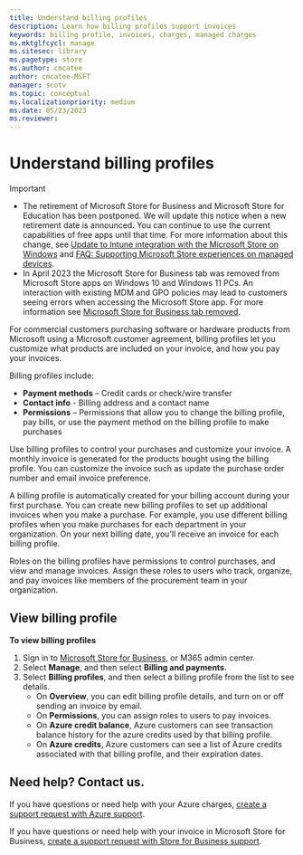 ```yaml
---
title: Understand billing profiles
description: Learn how billing profiles support invoices
keywords: billing profile, invoices, charges, managed charges
ms.mktglfcycl: manage
ms.sitesec: library
ms.pagetype: store
ms.author: cmcatee
author: cmcatee-MSFT
manager: scotv
ms.topic: conceptual
ms.localizationpriority: medium
ms.date: 05/23/2023
ms.reviewer: 
---
```


# Understand billing profiles

> [!IMPORTANT]
>
> - The retirement of Microsoft Store for Business and Microsoft Store for Education has been postponed. We will update this notice when a new retirement date is announced. You can continue to use the current capabilities of free apps until that time. For more information about this change, see [Update to Intune integration with the Microsoft Store on Windows](https://techcommunity.microsoft.com/t5/windows-it-pro-blog/update-to-endpoint-manager-integration-with-the-microsoft-store/ba-p/3585077) and [FAQ: Supporting Microsoft Store experiences on managed devices](https://techcommunity.microsoft.com/t5/windows-management/faq-supporting-microsoft-store-experiences-on-managed-devices/m-p/3585286).
> - In April 2023 the Microsoft Store for Business tab was removed from Microsoft Store apps on Windows 10 and Windows 11 PCs. An interaction with existing MDM and GPO policies may lead to customers seeing errors when accessing the Microsoft Store app. For more information see [Microsoft Store for Business tab removed](manage-access-to-private-store.md#microsoft-store-for-business-tab-removed).

For commercial customers purchasing software or hardware products from Microsoft using a Microsoft customer agreement, billing profiles let you customize what products are included on your invoice, and how you pay your invoices.

Billing profiles include:

- **Payment methods** – Credit cards or check/wire transfer
- **Contact info** - Billing address and a contact name
- **Permissions** – Permissions that allow you to change the billing profile, pay bills, or use the payment method on the billing profile to make purchases

Use billing profiles to control your purchases and customize your invoice. A monthly invoice is generated for the products bought using the billing profile. You can customize the invoice such as update the purchase order number and email invoice preference.

A billing profile is automatically created for your billing account during your first purchase. You can create new billing profiles to set up additional invoices when you make a purchase. For example, you use different billing profiles when you make purchases for each department in your organization. On your next billing date, you'll receive an invoice for each billing profile. 

Roles on the billing profiles have permissions to control purchases, and view and manage invoices. Assign these roles to users who track, organize, and pay invoices like members of the procurement team in your organization. 

## View billing profile
**To view billing profiles**
1. Sign in to [Microsoft Store for Business]( https://businessstore.microsoft.com/), or M365 admin center. 
2. Select **Manage**, and then select **Billing and payments**. 
3. Select **Billing profiles**, and then select a billing profile from the list to see details.
    - On **Overview**, you can edit billing profile details, and turn on or off sending an invoice by email.
    - On **Permissions**, you can assign roles to users to pay invoices.
    - On **Azure credit balance**, Azure customers can see transaction balance history for the azure credits used by that billing profile.
    - On **Azure credits**, Azure customers can see a list of Azure credits associated with that billing profile, and their expiration dates.

## Need help? Contact us.
If you have questions or need help with your Azure charges, [create a support request with Azure support](https://portal.azure.com/#blade/Microsoft_Azure_Support/HelpAndSupportBlade/newsupportrequest).

If you have questions or need help with your invoice in Microsoft Store for Business, [create a support request with Store for Business support](https://businessstore.microsoft.com).
